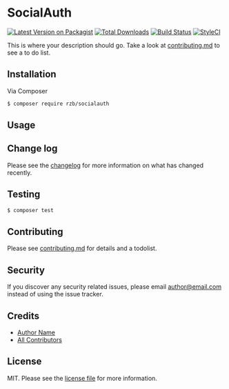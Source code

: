 # SocialAuth

[![Latest Version on Packagist][ico-version]][link-packagist]
[![Total Downloads][ico-downloads]][link-downloads]
[![Build Status][ico-travis]][link-travis]
[![StyleCI][ico-styleci]][link-styleci]

This is where your description should go. Take a look at [contributing.md](contributing.md) to see a to do list.

## Installation

Via Composer

``` bash
$ composer require rzb/socialauth
```

## Usage

## Change log

Please see the [changelog](changelog.md) for more information on what has changed recently.

## Testing

``` bash
$ composer test
```

## Contributing

Please see [contributing.md](contributing.md) for details and a todolist.

## Security

If you discover any security related issues, please email author@email.com instead of using the issue tracker.

## Credits

- [Author Name][link-author]
- [All Contributors][link-contributors]

## License

MIT. Please see the [license file](license.md) for more information.

[ico-version]: https://img.shields.io/packagist/v/rzb/socialauth.svg?style=flat-square
[ico-downloads]: https://img.shields.io/packagist/dt/rzb/socialauth.svg?style=flat-square
[ico-travis]: https://img.shields.io/travis/rzb/socialauth/master.svg?style=flat-square
[ico-styleci]: https://styleci.io/repos/12345678/shield

[link-packagist]: https://packagist.org/packages/rzb/socialauth
[link-downloads]: https://packagist.org/packages/rzb/socialauth
[link-travis]: https://travis-ci.org/rzb/socialauth
[link-styleci]: https://styleci.io/repos/12345678
[link-author]: https://github.com/rzb
[link-contributors]: ../../contributors
